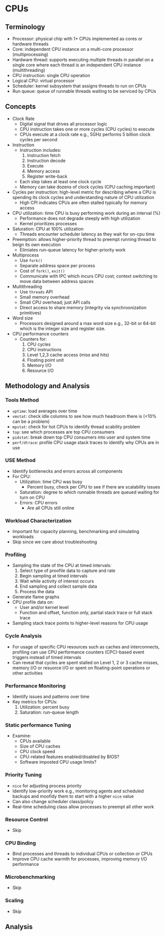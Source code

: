 # CPUs

## Terminology

- Processor: physical chip with 1+ CPUs implemented as cores or hardware threads
- Core: independent CPU instance on a multi-core processor (multiprocessing)
- Hardware thread: supports executing multiple threads in parallel on a single core where each thread is an independent CPU instance (multithreading)
- CPU instruction: single CPU operation
- Logical CPU: virtual processor
- Scheduler: kernel subsystem that assigns threads to run on CPUs
- Run queue: queue of runnable threads waiting to be serviced by CPUs

## Concepts

- Clock Rate
    * Digital signal that drives all processor logic
    * CPU instruction takes one or more cycles (CPU cycles) to execute
    * CPUs execute at a clock rate e.g., 5GHz performs 5 billion clock cycles per second
- Instruction
    * Instruction includes:
        1. Instruction fetch
        2. Instruction decode
        3. Execute
        4. Memory access
        5. Register write-back
    * Each step takes at least one clock cycle
    * Memory can take dozens of clock cycles (CPU caching important)
- Cycles per instruction: high-level metric for describing where a CPU is spending its clock cycles and understanding nature of CPU utilization
    * High CPI indicates CPUs are often stalled typically for memory access
- CPU utilization: time CPU is busy performing work during an interval (%)
    * Performance does not degrade steeply with high utilization
    * Kernel prioritizes processes
- Saturation: CPU at 100% utilization
    * Threads encounter scheduler latency as they wait for on-cpu time
- Preemption: allows higher-priority thread to preempt running thread to beign its own execution
    * Elimiates run-queue latency for higher-priority work
- Multiprocess
    * Use `fork()`
    * Separate address space per process
    * Cost of `fork()`, `exit()`
    * Communicate with IPC which incurs CPU cost; context switching to move data between address spaces
- Multithreading
    * Use `threads` API
    * Small memory overhead
    * Small CPU overhead; just API calls
    * Direct access to share memory (integrity via synchroonization primitives)
- Word size
    * Processors designed around a max word size e.g., 32-bit or 64-bit which is the integer size and register size.
- CPU performance counters
    * Counters for:
        1. CPU cycles
        2. CPU instructions
        3. Level 1,2,3 cache access (miss and hits)
        4. Floating point unit
        5. Memory I/O
        6. Resource I/O

## Methodology and Analysis

### Tools Method

- `uptime`: load averages over time
- `vmstat`: check idle columns to see how much headroom there is (<10% can be a problem)
- `mpstat`: check for hot CPUs to identify thread scability problem
- `top`: see which processes are top CPU consumers
- `pidstat`: break down top CPU consumers into user and system time
- `perf/dtrace`: profile CPU usage stack traces to identify why CPUs are in use

### USE Method

- Identify bottlenecks and errors across all components
- For CPU:
    * Utilization: time CPU was busy
        + Percent busy, check per CPU to see if there are scalability issues
    * Saturation: degree to which runnable threads are queued waiting for turn on CPU
    * Errors: CPU errors
        + Are all CPUs still online

### Workload Characterization

- Important for capacity planning, benchmarking and simulating workloads
- Skip since we care about troubleshooting

### Profiling

- Sampling the state of the CPU at timed intervals:
    1. Select type of proofile data to capture and rate
    2. Begin sampling at timed intervals
    3. Wait while activity of interest occurs
    4. End sampling and collect sample data
    5. Process the data
- Generate flame graphs
- CPU profile data on:
    * User and/or kernel level
    * Function and offset, function only, partial stack trace or full stack trace
- Sampling stack trace points to higher-level reasons for CPU usage

### Cycle Analysis

- For usage of specific CPU resources such as caches and interconnects, profiling can use CPU performance counters (CPC)-based event triggers instead of timed intervals
- Can reveal that cycles are spent stalled on Level 1, 2 or 3 cache misses, memory I/O or resuorce I/O or spent on floating-point operations or other activities

### Performance Monitoring

- Identify issues and patterns over time
- Key metrics for CPUs:
    1. Utilization: percent busy
    2. Saturation: run-queue length

### Static performance Tuning

- Examine:
    * CPUs available
    * Size of CPU caches
    * CPU clock speed
    * CPU-related features enabled/disabled by BIOS?
    * Software imposted CPU usage limits?

### Priority Tuning

- `nice` for adjusting process priority
- Identify low-priority work e.g., monitoring agents and scheduled backups and moofidy them to start with a higher `nice` value
- Can also change scheduler class/policy
- Real-time scheduling class allow processes to preempt all other work

### Resource Control

- Skip

### CPU Binding

- Bind processes and threads to individual CPUs or collection or CPUs
- Improve CPU cache warmth for processes, improving memory I/O performance

### Microbenchmarking

- Skip

### Scaling

- Skip

## Analysis


